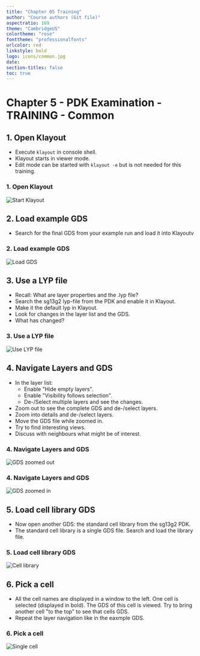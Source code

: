 ```yaml
---
title: "Chapter 05 Training"
author: "Course authors (Git file)"
aspectratio: 169
theme: "CambridgeUS"
colortheme: "rose"
fonttheme: "professionalfonts"
urlcolor: red
linkstyle: bold
logo: icons/common.jpg
date:
section-titles: false
toc: true
---
```


# Chapter 5 - PDK Examination - TRAINING - Common

## 1. Open Klayout

* Execute ```klayout``` in console shell.
* Klayout starts in viewer mode.
* Edit mode can be started with ```klayout -e``` but is not needed for this training.

### 1. Open Klayout

![Start Klayout](pics_training/01_klayout.png "Start Klayout")

## 2. Load example GDS

* Search for the final GDS from your example run and load it into Klayoutv

### 2. Load example GDS

![Load GDS](pics_training/02_klayout.png "Load GDS")

## 3. Use a LYP file

* Recall: What are layer properties and the .lyp file?
* Search the sg13g2 lyp-file from the PDK and enable it in Klayout.
* Make it the default lyp in Klayout.
* Look for changes in the layer list and the GDS.
* What has changed?

### 3. Use a LYP file

![Use LYP file](pics_training/03_klayout.png "Use LYP file")

## 4. Navigate Layers and GDS

* In the layer list:
    * Enable "Hide empty layers".
    * Enable "Visibility follows selection".
    * De-/Select multiple layers and see the changes.
* Zoom out to see the complete GDS and de-/select layers.
* Zoom into details and de-/select layers.
* Move the GDS file while zoomed in.
* Try to find interesting views.
* Discuss with neighbours what might be of interest.

### 4. Navigate Layers and GDS

![GDS zoomed out](pics_training/04_klayout_01.png "GDS zoomed out")

### 4. Navigate Layers and GDS

![GDS zoomed in](pics_training/04_klayout_02.png "GDS zoomed in")

## 5. Load cell library GDS

* Now open another GDS: the standard cell library from the sg13g2 PDK.
* The standard cell library is a single GDS file. Search and load the library file.

### 5. Load cell library GDS

![Cell library](pics_training/05_klayout.png "Cell library")

## 6. Pick a cell

* All the cell names are displayed in a window to the left. One cell is selected (displayed in bold). The GDS of this cell is viewed. Try to bring another cell "to the top" to see that cells GDS.
* Repeat the layer navigation like in the eaxmple GDS.

### 6. Pick a cell

![Single cell](pics_training/06_klayout.png "Single cell")
